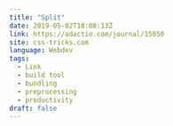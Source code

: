 ```yaml
---
title: "Split"
date: 2019-05-02T18:08:13Z
link: https://adactio.com/journal/15050
site: css-tricks.com
language: Webdev
tags:
  - Link
  - build tool
  - bundling
  - preprocessing
  - productivity
draft: false
---
```

